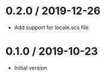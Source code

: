 # 0.2.0 / 2019-12-26

  * Add support for locale.scs file

# 0.1.0 / 2019-10-23

  * Initial version